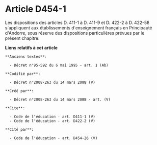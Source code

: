 # Article D454-1

Les dispositions des articles D. 411-1 à D. 411-9 et D. 422-2 à D. 422-58 s'appliquent aux établissements d'enseignement
français en Principauté d'Andorre, sous réserve des dispositions particulières prévues par le présent chapitre.

**Liens relatifs à cet article**

	**Anciens textes**:

	  - Décret n°95-592 du 6 mai 1995 - art. 1 (Ab)

	**Codifié par**:

	  - Décret n°2008-263 du 14 mars 2008 (V)

	**Créé par**:

	  - Décret n°2008-263 du 14 mars 2008 - art. (V)

	**Cite**:

	  - Code de l'éducation - art. D411-1 (V)
	  - Code de l'éducation - art. D422-2 (V)

	**Cité par**:

	  - Code de l'éducation - art. D454-26 (V)
